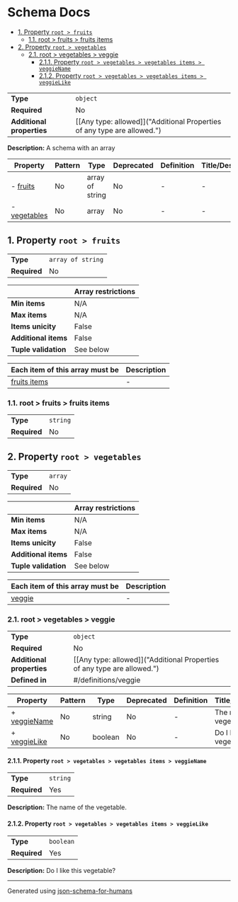 # Schema Docs

- [1. Property `root > fruits`](#fruits)
  - [1.1. root > fruits > fruits items](#fruits_items)
- [2. Property `root > vegetables`](#vegetables)
  - [2.1. root > vegetables > veggie](#vegetables_items)
    - [2.1.1. Property `root > vegetables > vegetables items > veggieName`](#vegetables_items_veggieName)
    - [2.1.2. Property `root > vegetables > vegetables items > veggieLike`](#vegetables_items_veggieLike)

|                           |                                                                         |
| ------------------------- | ----------------------------------------------------------------------- |
| **Type**                  | `object`                                                                |
| **Required**              | No                                                                      |
| **Additional properties** | [[Any type: allowed]]("Additional Properties of any type are allowed.") |

**Description:** A schema with an array

| Property                     | Pattern | Type            | Deprecated | Definition | Title/Description |
| ---------------------------- | ------- | --------------- | ---------- | ---------- | ----------------- |
| - [fruits](#fruits )         | No      | array of string | No         | -          | -                 |
| - [vegetables](#vegetables ) | No      | array           | No         | -          | -                 |

## <a name="fruits"></a>1. Property `root > fruits`

|              |                   |
| ------------ | ----------------- |
| **Type**     | `array of string` |
| **Required** | No                |

|                      | Array restrictions |
| -------------------- | ------------------ |
| **Min items**        | N/A                |
| **Max items**        | N/A                |
| **Items unicity**    | False              |
| **Additional items** | False              |
| **Tuple validation** | See below          |

| Each item of this array must be | Description |
| ------------------------------- | ----------- |
| [fruits items](#fruits_items)   | -           |

### <a name="fruits_items"></a>1.1. root > fruits > fruits items

|              |          |
| ------------ | -------- |
| **Type**     | `string` |
| **Required** | No       |

## <a name="vegetables"></a>2. Property `root > vegetables`

|              |         |
| ------------ | ------- |
| **Type**     | `array` |
| **Required** | No      |

|                      | Array restrictions |
| -------------------- | ------------------ |
| **Min items**        | N/A                |
| **Max items**        | N/A                |
| **Items unicity**    | False              |
| **Additional items** | False              |
| **Tuple validation** | See below          |

| Each item of this array must be | Description |
| ------------------------------- | ----------- |
| [veggie](#vegetables_items)     | -           |

### <a name="vegetables_items"></a>2.1. root > vegetables > veggie

|                           |                                                                         |
| ------------------------- | ----------------------------------------------------------------------- |
| **Type**                  | `object`                                                                |
| **Required**              | No                                                                      |
| **Additional properties** | [[Any type: allowed]]("Additional Properties of any type are allowed.") |
| **Defined in**            | #/definitions/veggie                                                    |

| Property                                      | Pattern | Type    | Deprecated | Definition | Title/Description          |
| --------------------------------------------- | ------- | ------- | ---------- | ---------- | -------------------------- |
| + [veggieName](#vegetables_items_veggieName ) | No      | string  | No         | -          | The name of the vegetable. |
| + [veggieLike](#vegetables_items_veggieLike ) | No      | boolean | No         | -          | Do I like this vegetable?  |

#### <a name="vegetables_items_veggieName"></a>2.1.1. Property `root > vegetables > vegetables items > veggieName`

|              |          |
| ------------ | -------- |
| **Type**     | `string` |
| **Required** | Yes      |

**Description:** The name of the vegetable.

#### <a name="vegetables_items_veggieLike"></a>2.1.2. Property `root > vegetables > vegetables items > veggieLike`

|              |           |
| ------------ | --------- |
| **Type**     | `boolean` |
| **Required** | Yes       |

**Description:** Do I like this vegetable?

----------------------------------------------------------------------------------------------------------------------------
Generated using [json-schema-for-humans](https://github.com/coveooss/json-schema-for-humans)

